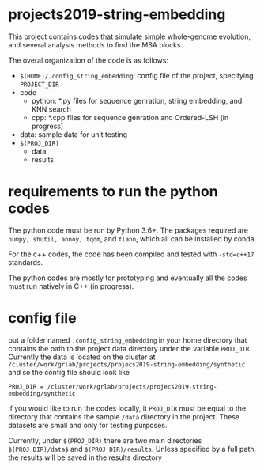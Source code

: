 # projects2019-string-embedding
This project contains codes that simulate simple whole-genome evolution, and several analysis methods to find the MSA blocks.

The overal organization of the code is as follows:
- `$(HOME)/.config_string_embedding`: config file of the project, specifying `PROJECT_DIR`
- code
  - python: *.py files for sequence genration, string embedding, and KNN search
  - cpp: *.cpp files for sequence genration and Ordered-LSH (in progress)
- data: sample data for unit testing
- `$(PROJ_DIR)`
  - data
  - results 


# requirements to run the python codes
The python code must be run by Python 3.6+. The packages required are `numpy, shutil, annoy, tqdm`, and `flann`, which all can be installed by conda.  

For the c++ codes, the code has been compiled and tested with `-std=c++17` standards. 

The python codes are mostly for prototyping and eventually all the codes must run natively in C++ (in progress).

# config file

put a folder named `.config_string_embedding` in your home  directory that contains the path to the project data directory under the variable `PROJ_DIR`. Currently the data is located on the cluster at `/cluster/work/grlab/projects/projecs2019-string-embedding/synthetic` and so the config file should look like

`PROJ_DIR = /cluster/work/grlab/projects/projecs2019-string-embedding/synthetic`

if you would like to run the codes locally, it `PROJ_DIR` must be equal to the directory that contains the sample `/data` directory in the project. These datasets are small and only for testing purposes. 

Currently, under `$(PROJ_DIR)` there are two main directories `$(PROJ_DIR)/data$` and `$(PROJ_DIR)/results`. Unless specified by a full path, the results will be saved in the results directory

